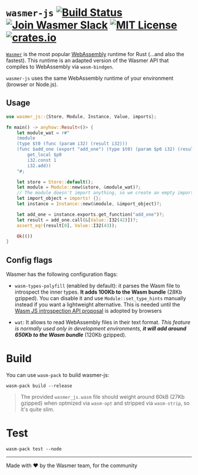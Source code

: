 # `wasmer-js` [![Build Status](https://github.com/wasmerio/wasmer/workflows/build/badge.svg?style=flat-square)](https://github.com/wasmerio/wasmer/actions?query=workflow%3Abuild) [![Join Wasmer Slack](https://img.shields.io/static/v1?label=Slack&message=join%20chat&color=brighgreen&style=flat-square)](https://slack.wasmer.io) [![MIT License](https://img.shields.io/github/license/wasmerio/wasmer.svg?style=flat-square)](https://github.com/wasmerio/wasmer/blob/master/LICENSE) [![crates.io](https://img.shields.io/crates/v/wasmer-js.svg)](https://crates.io/crates/wasmer-js)

[`Wasmer`](https://wasmer.io/) is the most popular
[WebAssembly](https://webassembly.org/) runtime for Rust (...and also
the fastest). This runtime is an adapted version of the Wasmer API that compiles to
WebAssembly via `wasm-bindgen`.

`wasmer-js` uses the same WebAssembly runtime of your environment (browser or Node.js).

## Usage

```rust
use wasmer_js::{Store, Module, Instance, Value, imports};

fn main() -> anyhow::Result<()> {
    let module_wat = r#"
    (module
    (type $t0 (func (param i32) (result i32)))
    (func $add_one (export "add_one") (type $t0) (param $p0 i32) (result i32)
        get_local $p0
        i32.const 1
        i32.add))
    "#;

    let store = Store::default();
    let module = Module::new(&store, &module_wat)?;
    // The module doesn't import anything, so we create an empty import object.
    let import_object = imports! {};
    let instance = Instance::new(&module, &import_object)?;

    let add_one = instance.exports.get_function("add_one")?;
    let result = add_one.call(&[Value::I32(42)])?;
    assert_eq!(result[0], Value::I32(43));

    Ok(())
}
```

## Config flags

Wasmer has the following configuration flags:
* `wasm-types-polyfill` (enabled by default): it parses the Wasm file to introspect the inner types. __It adds 100Kb to the Wasm bundle__ (28Kb gzipped). You can disable it and use `Module::set_type_hints` manually instead if you want a lightweight alternative.
  This is needed until the [Wasm JS introspection API proposal](https://github.com/WebAssembly/js-types/blob/master/proposals/js-types/Overview.md) is adopted by browsers

* `wat`: It allows to read WebAssembly files in their text format.
  *This feature is normally used only in development environments, __it will add around 650Kb to the Wasm bundle__* (120Kb gzipped).

# Build

You can use `wasm-pack` to build wasmer-js:

```
wasm-pack build --release
```

> The provided `wasmer_js.wasm` file should weight around 60kB (27Kb gzipped) when optmized via `wasm-opt` and stripped via `wasm-strip`, so it's quite slim.

# Test

```
wasm-pack test --node
```

---

Made with ❤️ by the Wasmer team, for the community
